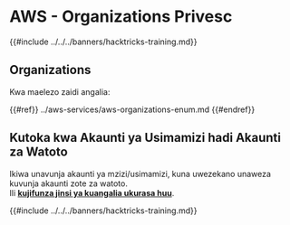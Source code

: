 # AWS - Organizations Privesc

{{#include ../../../banners/hacktricks-training.md}}

## Organizations

Kwa maelezo zaidi angalia:

{{#ref}}
../aws-services/aws-organizations-enum.md
{{#endref}}

## Kutoka kwa Akaunti ya Usimamizi hadi Akaunti za Watoto

Ikiwa unavunja akaunti ya mzizi/usimamizi, kuna uwezekano unaweza kuvunja akaunti zote za watoto.\
Ili [**kujifunza jinsi ya kuangalia ukurasa huu**](../#compromising-the-organization).

{{#include ../../../banners/hacktricks-training.md}}
